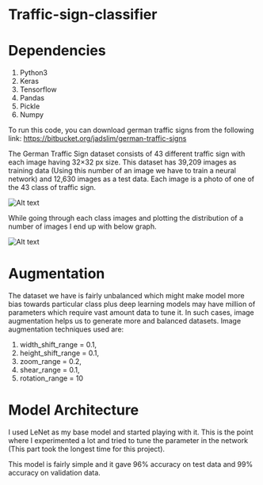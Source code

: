 # Traffic-sign-classifier

# Dependencies
1. Python3
2. Keras
3. Tensorflow
4. Pandas
5. Pickle
6. Numpy

To run this code, you can download german traffic signs from the following link:
https://bitbucket.org/jadslim/german-traffic-signs

The German Traffic Sign dataset consists of 43 different traffic sign with each image having 32×32 px size. This dataset has 39,209 images as training data (Using this number of an image we have to train a neural network) and 12,630 images as a test data. Each image is a photo of one of the 43 class of traffic sign.

![Alt text](https://cdn-images-1.medium.com/max/800/1*Ij6RY6VlN-BzccVz__nqgg.png)

While going through each class images and plotting the distribution of a number of images I end up with below graph.

![Alt text](https://cdn-images-1.medium.com/max/800/1*mMigkDLgCsz3oENwoOdUOw.png)
# Augmentation
The dataset we have is fairly unbalanced which might make model more bias towards particular class plus deep learning models may have million of parameters which require vast amount data to tune it. In such cases, image augmentation helps us to generate more and balanced datasets.
Image augmentation techniques used are:
1. width_shift_range = 0.1,
2. height_shift_range = 0.1,
3. zoom_range = 0.2,
4. shear_range = 0.1,
5. rotation_range = 10

# Model Architecture
I used LeNet as my base model and started playing with it. This is the point where I experimented a lot and tried to tune the parameter in the network (This part took the longest time for this project).

This model is fairly simple and it gave 96% accuracy on test data and 99% accuracy on validation data. 

